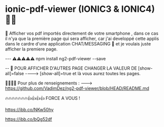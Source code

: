 # ionic-pdf-viewer (IONIC3 & IONIC4) 📁📁 

📁 Afficher vos pdf importés directement de votre smartphone , dans ce cas il n'ya que la première page qui sera afficher, car j'ai developpé 
cette applis dans le cardre d'une application CHAT/MESSAGING 📱 et je voulais juste afficher la premiere page.

--- ⚠️⚠️⚠️⚠️⚠️ npm install ng2-pdf-viewer --save

-- 🤔 POUR AFFICHER D'AUTRES PAGE CHANGER LA VALEUR DE [show-all]=false ----> [show-all]=true et là vous aurez toutes les pages.

🤔🤔🤔🤔 Pour plus de renseignements : ---> https://github.com/VadimDez/ng2-pdf-viewer/blob/HEAD/README.md

🔥🔥🔥🔥🔥🔥🔥👍👍👍👍 FORCE A VOUS !


https://ibb.co/NKw50hy


https://ibb.co/bQg52df
